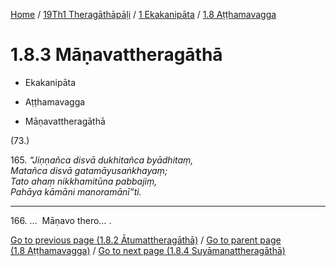 
[Home](/) / [19Th1 Theragāthāpāḷi](../...md) / [1 Ekakanipāta](...md) / [1.8 Aṭṭhamavagga](../19Th1/1/1.8.md)

# 1.8.3 Māṇavattheragāthā

* Ekakanipāta

* Aṭṭhamavagga

* Māṇavattheragāthā

(73.)

165\. _“Jiṇṇañca disvā dukhitañca byādhitaṃ,_  
_Matañca disvā gatamāyusaṅkhayaṃ;_  
_Tato ahaṃ nikkhamitūna pabbajiṃ,_  
_Pahāya kāmāni manoramānī”ti._  


---

166\. …  Māṇavo thero… .



[Go to previous page (1.8.2 Ātumattheragāthā)](1.8.2.md) / [Go to parent page (1.8 Aṭṭhamavagga)](../19Th1/1/1.8.md) / [Go to next page (1.8.4 Suyāmanattheragāthā)](1.8.4.md)


